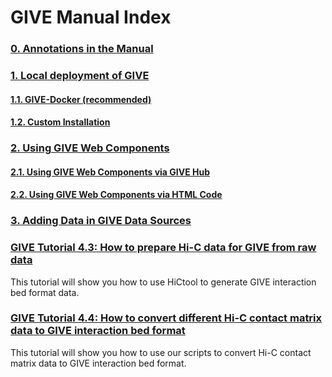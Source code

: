 # GIVE Manual Index

### [0. Annotations in the Manual](0-annotation.md)
### [1. Local deployment of GIVE](1-Local_deployment_of_GIVE.md)
#### [1.1. GIVE-Docker (recommended)](../tutorials/GIVE-Docker.md)
#### [1.2. Custom Installation](1.2-system-level_installation.md)
### [2. Using GIVE Web Components](2-webComponentsOverview.md)
#### [2.1. Using GIVE Web Components via GIVE Hub](2.1-GIVE-Hub.md)
#### [2.2. Using GIVE Web Components via HTML Code](2.2-webComponents.md)
### [3. Adding Data in GIVE Data Sources](3-dataSource.md)

### [GIVE Tutorial 4.3: How to prepare Hi-C data for GIVE from raw data](Generate%20Hi-C%20bed%20file%20from%20raw%20data%20based%20on%20HiCtool.md)
This tutorial will show you how to use HiCtool to generate GIVE interaction bed format data.
### [GIVE Tutorial 4.4: How to convert different Hi-C contact matrix data to GIVE interaction bed format](Hi-C%20data%20conversion.md)
This tutorial will show you how to use our scripts to convert Hi-C contact matrix data to GIVE interaction bed format.


